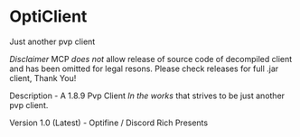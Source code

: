 # OptiClient
Just another pvp client

*Disclaimer* MCP *does not* allow release of source code of decompiled client and has been omitted for legal resons. Please check releases for full .jar client, Thank You!

Description - A 1.8.9 Pvp Client *In the works* that strives to be just another pvp client. 

Version 1.0 (Latest) - Optifine / Discord Rich Presents 
